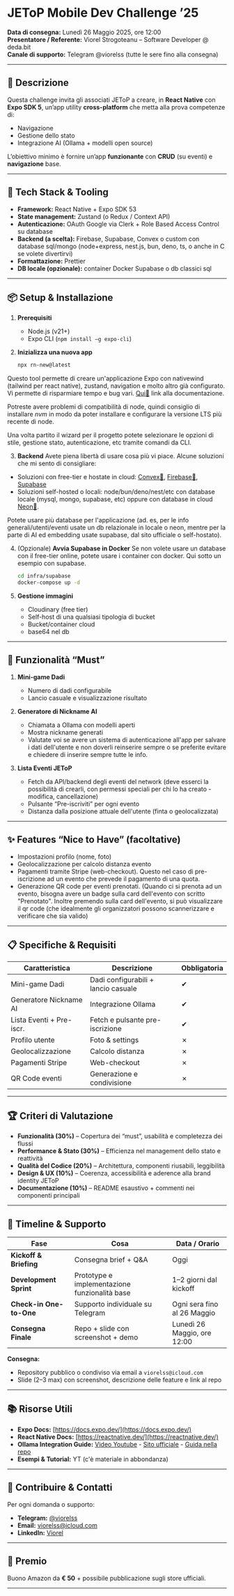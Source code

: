 
# JEToP Mobile Dev Challenge ’25

**Data di consegna:** Lunedì 26 Maggio 2025, ore 12:00  
**Presentatore / Referente:** Viorel Strogoteanu – Software Developer @ deda.bit  
**Canale di supporto:** Telegram @viorelss (tutte le sere fino alla consegna)

---

## 📖 Descrizione

Questa challenge invita gli associati JEToP a creare, in **React Native** con **Expo SDK 5**, un’app utility **cross-platform** che metta alla prova competenze di:

- Navigazione  
- Gestione dello stato  
- Integrazione AI (Ollama + modelli open source)   

L’obiettivo minimo è fornire un’app **funzionante** con **CRUD** (su eventi) e **navigazione** base.

---

## 🚀 Tech Stack & Tooling

- **Framework:** React Native + Expo SDK 53  
- **State management:** Zustand (o Redux / Context API)  
- **Autenticazione:** OAuth Google via Clerk + Role Based Access Control su database  
- **Backend (a scelta):** Firebase, Supabase, Convex o custom con database sql/mongo (node+express, nest.js, bun, deno, ts, o anche in C se volete divertirvi) 
- **Formattazione:** Prettier  
- **DB locale (opzionale):** container Docker Supabase o db classici sql 

---

## 📦 Setup & Installazione

1. **Prerequisiti**  
   - Node.js (v21+)  
   - Expo CLI (`npm install –g expo-cli`)  

2. **Inizializza una nuova app**

   ```bash
   npx rn-new@latest
   ```
Questo tool permette di creare un'applicazione Expo con nativewind (tailwind per react native), zustand, navigation e molto altro già configurato. Vi permette di risparmiare tempo e bug vari. [Qui🔗](https://docs.rn.new/en/introduction) link alla documentazione.

Potreste avere problemi di compatibilità di node, quindi consiglio di installare *nvm* in modo da poter installare e configurare la versione LTS più recente di node.

Una volta partito il wizard per il progetto potete selezionare le opzioni di stile, gestione stato, autenticazione, etc tramite comandi da CLI.

3. **Backend**
Avete piena libertà di usare cosa più vi piace. Alcune soluzioni che mi sento di consigliare:
- Soluzioni con free-tier e hostate in cloud: [Convex🔗](https://www.convex.dev/), [Firebase🔗](https://firebase.google.com/), [Supabase](https://supabase.com/)
- Soluzioni self-hosted o locali: node/bun/deno/nest/etc con database locale (mysql, mongo, supabase, etc) oppure con database in cloud [Neon🔗](https://neon.tech/).

Potete usare più database per l'applicazione (ad. es, per le info generali/utenti/eventi usate un db relazionale in locale o neon, mentre per la parte di AI ed embedding usate supabase, dal sito ufficiale o self-hostato).

4. (Opzionale) **Avvia Supabase in Docker**
Se non volete usare un database con il free-tier online, potete usare i container con docker. Qui sotto un esempio con supabase.
   ```bash
   cd infra/supabase
   docker-compose up -d
   ```

5. **Gestione immagini**
   - Cloudinary (free tier)
   - Self-host di una qualsiasi tipologia di bucket
   - Bucket/container cloud
   - base64 nel db
---

## 🎯 Funzionalità “Must”

1. **Mini-game Dadi**

   * Numero di dadi configurabile
   * Lancio casuale e visualizzazione risultato

2. **Generatore di Nickname AI**

   * Chiamata a Ollama con modelli aperti
   * Mostra nickname generati
   * Valutate voi se avere un sistema di autenticazione all'app per salvare i dati dell'utente e non doverli reinserire sempre o se preferite evitare e chiedere di inserire sempre tutte le info.

3. **Lista Eventi JEToP**

   * Fetch da API/backend degli eventi del network (deve esserci la possibilità di crearli, con permessi speciali per chi lo ha creato - modifica, cancellazione)
   * Pulsante “Pre-iscriviti” per ogni evento
   * Distanza dalla posizione attuale dell'utente (finta o geolocalizzata)

---

## ✨ Features “Nice to Have” (facoltative)

* Impostazioni profilo (nome, foto)
* Geolocalizzazione per calcolo distanza evento
* Pagamenti tramite Stripe (web-checkout). Questo nel caso di pre-iscrizione ad un evento che prevede il pagamento di una quota.
* Generazione QR code per eventi prenotati. (Quando ci si prenota ad un evento, bisogna avere un badge sulla card dell'evento con scritto "Prenotato". Inoltre premendo sulla card dell'evento, si può visualizzare il qr code (che idealmente gli organizzatori possono scannerizzare e verificare che sia valido)

---

## 📋 Specifiche & Requisiti

| Caratteristica           | Descrizione                         | Obbligatoria |
| ------------------------ | ----------------------------------- | ------------ |
| Mini-game Dadi           | Dadi configurabili + lancio casuale | ✔            |
| Generatore Nickname AI   | Integrazione Ollama                 | ✔            |
| Lista Eventi + Pre-iscr. | Fetch e pulsante pre-iscrizione     | ✔            |
| Profilo utente           | Foto & settings                     | ✗            |
| Geolocalizzazione        | Calcolo distanza                    | ✗            |
| Pagamenti Stripe         | Web-checkout                        | ✗            |
| QR Code eventi           | Generazione e condivisione          | ✗            |

---

## 🏆 Criteri di Valutazione

* **Funzionalità (30%)** – Copertura dei “must”, usabilità e completezza dei flussi
* **Performance & Stato (30%)** – Efficienza nel management dello stato e reattività
* **Qualità del Codice (20%)** – Architettura, componenti riusabili, leggibilità
* **Design & UX (10%)** – Coerenza, accessibilità e aderence alla brand identity JEToP
* **Documentazione (10%)** – README esaustivo + commenti nei componenti principali

---

## 📅 Timeline & Supporto

| Fase                    | Cosa                                          | Data / Orario               |
| ----------------------- | --------------------------------------------- | --------------------------- |
| **Kickoff & Briefing**  | Consegna brief + Q\&A                         | Oggi                        |
| **Development Sprint**  | Prototype e implementazione funzionalità base | 1–2 giorni dal kickoff      |
| **Check-in One-to-One** | Supporto individuale su Telegram              | Ogni sera fino al 26 Maggio |
| **Consegna Finale**     | Repo + slide con screenshot + demo            | Lunedì 26 Maggio, ore 12:00 |

**Consegna:**

* Repository pubblico o condiviso via email a `viorelss@icloud.com`
* Slide (2–3 max) con screenshot, descrizione delle feature e link al repo

---

## 📚 Risorse Utili

* **Expo Docs:** [https://docs.expo.dev/](https://docs.expo.dev/)
* **React Native Docs:** [https://reactnative.dev/](https://reactnative.dev/)
* **Ollama Integration Guide:** [Video Youtube](https://www.youtube.com/watch?v=kaK3ye8rczA) - [Sito ufficiale](https://ollama.com/) - [Guida nella repo](https://github.com/ViorelsS/challenge-rn/blob/main/SETUP-OLLAMA.md)
* **Esempi & Tutorial:** YT (c'è materiale in abbondanza)

---

## 🤝 Contribuire & Contatti

Per ogni domanda o supporto:

* **Telegram:** [@viorelss](https://t.me/viorelss)
* **Email:** [viorelss@icloud.com](mailto:viorelss@icloud.com)
* **LinkedIn:** [Viorel](https://www.linkedin.com/in/viorelss/)

---

## 🎁 Premio

Buono Amazon da **€ 50** + possibile pubblicazione sugli store ufficiali.

---

